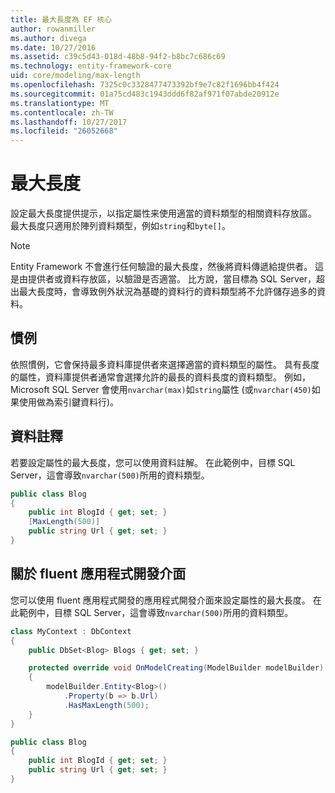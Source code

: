 ```yaml
---
title: 最大長度為 EF 核心
author: rowanmiller
ms.author: divega
ms.date: 10/27/2016
ms.assetid: c39c5d43-018d-48b8-94f2-b8bc7c686c69
ms.technology: entity-framework-core
uid: core/modeling/max-length
ms.openlocfilehash: 7325c0c3328477473392bf9e7c82f1696bb4f424
ms.sourcegitcommit: 01a75cd483c1943ddd6f82af971f07abde20912e
ms.translationtype: MT
ms.contentlocale: zh-TW
ms.lasthandoff: 10/27/2017
ms.locfileid: "26052668"
---
```

# <a name="maximum-length"></a>最大長度

設定最大長度提供提示，以指定屬性来使用適當的資料類型的相關資料存放區。 最大長度只適用於陣列資料類型，例如`string`和`byte[]`。

> [!NOTE]  
> Entity Framework 不會進行任何驗證的最大長度，然後將資料傳遞給提供者。 這是由提供者或資料存放區，以驗證是否適當。 比方說，當目標為 SQL Server，超出最大長度時，會導致例外狀況為基礎的資料行的資料類型將不允許儲存過多的資料。

## <a name="conventions"></a>慣例

依照慣例，它會保持最多資料庫提供者來選擇適當的資料類型的屬性。 具有長度的屬性，資料庫提供者通常會選擇允許的最長的資料長度的資料類型。 例如，Microsoft SQL Server 會使用`nvarchar(max)`如`string`屬性 (或`nvarchar(450)`如果使用做為索引鍵資料行)。

## <a name="data-annotations"></a>資料註釋

若要設定屬性的最大長度，您可以使用資料註解。 在此範例中，目標 SQL Server，這會導致`nvarchar(500)`所用的資料類型。

<!-- [!code-csharp[Main](samples/core/Modeling/DataAnnotations/Samples/MaxLength.cs?highlight=4)] -->
``` csharp
public class Blog
{
    public int BlogId { get; set; }
    [MaxLength(500)]
    public string Url { get; set; }
}
```

## <a name="fluent-api"></a>關於 fluent 應用程式開發介面

您可以使用 fluent 應用程式開發的應用程式開發介面來設定屬性的最大長度。 在此範例中，目標 SQL Server，這會導致`nvarchar(500)`所用的資料類型。

<!-- [!code-csharp[Main](samples/core/Modeling/FluentAPI/Samples/MaxLength.cs?highlight=7,8,9)] -->
``` csharp
class MyContext : DbContext
{
    public DbSet<Blog> Blogs { get; set; }

    protected override void OnModelCreating(ModelBuilder modelBuilder)
    {
        modelBuilder.Entity<Blog>()
            .Property(b => b.Url)
            .HasMaxLength(500);
    }
}

public class Blog
{
    public int BlogId { get; set; }
    public string Url { get; set; }
}
```
